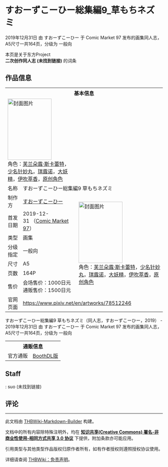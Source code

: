 # すおーずこーひー総集編9_草もちネズミ

<!-- source html: G:\repos\THBWiki-Markdown-Builder\THBWikiMarkdown\Temp\main\9\9f\ns0%3A%E3%81%99%E3%81%8A%E3%83%BC%E3%81%9A%E3%81%93%E3%83%BC%E3%81%B2%E3%83%BC%E7%B7%8F%E9%9B%86%E7%B7%A89_%E8%8D%89%E3%82%82%E3%81%A1%E3%83%8D%E3%82%BA%E3%83%9F.html -->

2019年12月31日 由 すおーずこーひー 于 Comic Market 97 发布的画集同人志，A5尺寸一共164页，分级为 一般向

本页是关于东方Project  
 **二次创作同人志 (未找到链接)** 的词条

## 作品信息

<table><tbody><tr><th colspan="3">基本信息</th></tr><tr><td class="cover-artwork-mobile" colspan="2"><a href="./文件-すおーずこーひー総集編9_草もちネズミ封面.jpg.md" class="image" title="封面图片"><img alt="封面图片" src="https://upload.thwiki.cc/thumb/6/64/%E3%81%99%E3%81%8A%E3%83%BC%E3%81%9A%E3%81%93%E3%83%BC%E3%81%B2%E3%83%BC%E7%B7%8F%E9%9B%86%E7%B7%A89_%E8%8D%89%E3%82%82%E3%81%A1%E3%83%8D%E3%82%BA%E3%83%9F%E5%B0%81%E9%9D%A2.jpg/140px-%E3%81%99%E3%81%8A%E3%83%BC%E3%81%9A%E3%81%93%E3%83%BC%E3%81%B2%E3%83%BC%E7%B7%8F%E9%9B%86%E7%B7%A89_%E8%8D%89%E3%82%82%E3%81%A1%E3%83%8D%E3%82%BA%E3%83%9F%E5%B0%81%E9%9D%A2.jpg" decoding="async" loading="lazy" width="140" height="196" srcset="https://upload.thwiki.cc/thumb/6/64/%E3%81%99%E3%81%8A%E3%83%BC%E3%81%9A%E3%81%93%E3%83%BC%E3%81%B2%E3%83%BC%E7%B7%8F%E9%9B%86%E7%B7%A89_%E8%8D%89%E3%82%82%E3%81%A1%E3%83%8D%E3%82%BA%E3%83%9F%E5%B0%81%E9%9D%A2.jpg/209px-%E3%81%99%E3%81%8A%E3%83%BC%E3%81%9A%E3%81%93%E3%83%BC%E3%81%B2%E3%83%BC%E7%B7%8F%E9%9B%86%E7%B7%A89_%E8%8D%89%E3%82%82%E3%81%A1%E3%83%8D%E3%82%BA%E3%83%9F%E5%B0%81%E9%9D%A2.jpg 1.5x, https://upload.thwiki.cc/thumb/6/64/%E3%81%99%E3%81%8A%E3%83%BC%E3%81%9A%E3%81%93%E3%83%BC%E3%81%B2%E3%83%BC%E7%B7%8F%E9%9B%86%E7%B7%A89_%E8%8D%89%E3%82%82%E3%81%A1%E3%83%8D%E3%82%BA%E3%83%9F%E5%B0%81%E9%9D%A2.jpg/279px-%E3%81%99%E3%81%8A%E3%83%BC%E3%81%9A%E3%81%93%E3%83%BC%E3%81%B2%E3%83%BC%E7%B7%8F%E9%9B%86%E7%B7%A89_%E8%8D%89%E3%82%82%E3%81%A1%E3%83%8D%E3%82%BA%E3%83%9F%E5%B0%81%E9%9D%A2.jpg 2x" data-file-width="442" data-file-height="620"></a><div class="cover-char">角色：<a href="./芙兰朵露·斯卡蕾特.md" title="芙兰朵露·斯卡蕾特">芙兰朵露·斯卡蕾特</a>，<a href="./少名针妙丸.md" title="少名针妙丸">少名针妙丸</a>，<a href="./琪露诺.md" title="琪露诺">琪露诺</a>，<a href="./大妖精.md" title="大妖精">大妖精</a>，<a href="./伊吹萃香.md" title="伊吹萃香">伊吹萃香</a>，<a href="/index.php?title=%E5%8E%9F%E5%88%9B%E8%A7%92%E8%89%B2&amp;action=edit&amp;redlink=1" class="new" title="原创角色（页面不存在）">原创角色</a></div></td>
</tr><tr><td class="label">名称</td><td colspan="2"> すおーずこーひー総集編9 草もちネズミ </td></tr><tr><td class="label">制作方</td><td><a href="./すおーずこーひー.md" title="すおーずこーひー">すおーずこーひー</a></td><td class="cover-artwork" rowspan="7" style="min-width:196px;"><a href="./文件-すおーずこーひー総集編9_草もちネズミ封面.jpg.md" class="image" title="封面图片"><img alt="封面图片" src="https://upload.thwiki.cc/thumb/6/64/%E3%81%99%E3%81%8A%E3%83%BC%E3%81%9A%E3%81%93%E3%83%BC%E3%81%B2%E3%83%BC%E7%B7%8F%E9%9B%86%E7%B7%A89_%E8%8D%89%E3%82%82%E3%81%A1%E3%83%8D%E3%82%BA%E3%83%9F%E5%B0%81%E9%9D%A2.jpg/140px-%E3%81%99%E3%81%8A%E3%83%BC%E3%81%9A%E3%81%93%E3%83%BC%E3%81%B2%E3%83%BC%E7%B7%8F%E9%9B%86%E7%B7%A89_%E8%8D%89%E3%82%82%E3%81%A1%E3%83%8D%E3%82%BA%E3%83%9F%E5%B0%81%E9%9D%A2.jpg" decoding="async" loading="lazy" width="140" height="196" srcset="https://upload.thwiki.cc/thumb/6/64/%E3%81%99%E3%81%8A%E3%83%BC%E3%81%9A%E3%81%93%E3%83%BC%E3%81%B2%E3%83%BC%E7%B7%8F%E9%9B%86%E7%B7%A89_%E8%8D%89%E3%82%82%E3%81%A1%E3%83%8D%E3%82%BA%E3%83%9F%E5%B0%81%E9%9D%A2.jpg/209px-%E3%81%99%E3%81%8A%E3%83%BC%E3%81%9A%E3%81%93%E3%83%BC%E3%81%B2%E3%83%BC%E7%B7%8F%E9%9B%86%E7%B7%A89_%E8%8D%89%E3%82%82%E3%81%A1%E3%83%8D%E3%82%BA%E3%83%9F%E5%B0%81%E9%9D%A2.jpg 1.5x, https://upload.thwiki.cc/thumb/6/64/%E3%81%99%E3%81%8A%E3%83%BC%E3%81%9A%E3%81%93%E3%83%BC%E3%81%B2%E3%83%BC%E7%B7%8F%E9%9B%86%E7%B7%A89_%E8%8D%89%E3%82%82%E3%81%A1%E3%83%8D%E3%82%BA%E3%83%9F%E5%B0%81%E9%9D%A2.jpg/279px-%E3%81%99%E3%81%8A%E3%83%BC%E3%81%9A%E3%81%93%E3%83%BC%E3%81%B2%E3%83%BC%E7%B7%8F%E9%9B%86%E7%B7%A89_%E8%8D%89%E3%82%82%E3%81%A1%E3%83%8D%E3%82%BA%E3%83%9F%E5%B0%81%E9%9D%A2.jpg 2x" data-file-width="442" data-file-height="620"></a><div class="cover-char">角色：<a href="./芙兰朵露·斯卡蕾特.md" title="芙兰朵露·斯卡蕾特">芙兰朵露·斯卡蕾特</a>，<a href="./少名针妙丸.md" title="少名针妙丸">少名针妙丸</a>，<a href="./琪露诺.md" title="琪露诺">琪露诺</a>，<a href="./大妖精.md" title="大妖精">大妖精</a>，<a href="./伊吹萃香.md" title="伊吹萃香">伊吹萃香</a>，<a href="/index.php?title=%E5%8E%9F%E5%88%9B%E8%A7%92%E8%89%B2&amp;action=edit&amp;redlink=1" class="new" title="原创角色（页面不存在）">原创角色</a></div></td>
</tr><tr><td class="label">首发日期</td><td>2019-12-31&#160;（<a href="/展会作品列表?e=Comic+Market%2397">Comic Market 97</a>）</td></tr><tr><td class="label">类型</td><td>画集</td></tr><tr><td class="label">分级指定</td><td>一般向</td></tr><tr><td class="label">尺寸</td><td>A5</td></tr><tr><td class="label">页数</td><td>164P</td></tr><tr><td class="label">售价</td><td>会场售价：1000日元<br>通贩售价：1500日元</td></tr>
<tr><td class="label">官网页面</td><td colspan="2"><a rel="nofollow" class="external free" href="https://www.pixiv.net/en/artworks/78512246">https://www.pixiv.net/en/artworks/78512246</a></td></tr></tbody></table>

すおーずこーひー総集編9 草もちネズミ（同人志，すおーずこーひー，2019） - 2019年12月31日 由 すおーずこーひー 于 Comic Market 97 发布的画集同人志，A5尺寸一共164页，分级为 一般向

<table><tbody><tr><th colspan="3">通贩信息</th></tr><tr><td class="label">官方通贩</td><td colspan="2"><a rel="nofollow" class="external text" href="https://suo.booth.pm/items/1716431">BoothDL版</a></td></tr></tbody></table>



## Staff
: suo (未找到链接)


## 评论




---

此文档由 [THBWiki-Markdown-Builder](https://github.com/Delsin-Yu/THBWiki-Markdown-Builder) 构建。

文档中的所有内容除特殊注明外，均在 [**知识共享(Creative Commons) 署名-非商业性使用-相同方式共享 3.0 协议**](https://creativecommons.org/licenses/by-sa/3.0/deed.zh-hans) 下提供，附加条款亦可能应用。

引用类型与其他类型作品版权归原作者所有，如有作者授权则遵照授权协议使用。

详细请查阅 [THBWiki：免责声明](https://thbwiki.cc/THBWiki:%E5%85%8D%E8%B4%A3%E5%A3%B0%E6%98%8E)。


